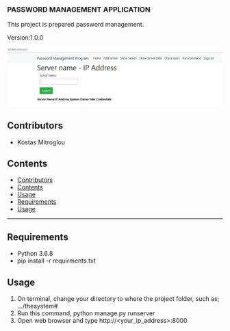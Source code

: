 ### PASSWORD MANAGEMENT APPLICATION
This project is prepared password management.

Version:1.0.0

<img src="https://github.com/kostasmitroglou/thesystem/blob/master/thesystem.PNG">

## Contributors
- Kostas Mitroglou

## Contents
- [Contributors](#contributors)
- [Contents](#contents)
- [Usage](#usage)
- [Requirements](#requirements)
- [Usage](#usage)
---

## Requirements
- Python 3.6.8
- pip install -r requirments.txt


## Usage
1. On terminal, change your directory to where the project folder, such as; 
   .../thesystem#
2. Run this command,
   python manage.py runserver
3. Open web browser and type http://<your_ip_address>:8000
